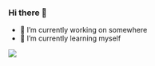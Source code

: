 ### Hi there 👋

- 🔭 I’m currently working on somewhere
- 🌱 I’m currently learning myself

![](https://github-readme-stats.vercel.app/api?username=lingeringsound&theme=dark)
